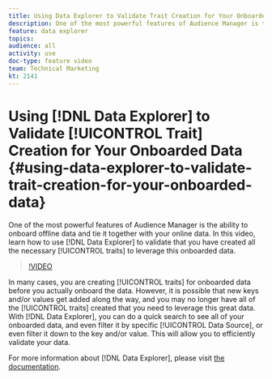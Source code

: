 ```yaml
---
title: Using Data Explorer to Validate Trait Creation for Your Onboarded Data 
description: One of the most powerful features of Audience Manager is the ability to onboard offline data and tie it together with your online data. In this video, learn how to use Data Explorer to validate that you have created all the necessary traits to leverage this onboarded data.
feature: data explorer
topics: 
audience: all
activity: use
doc-type: feature video
team: Technical Marketing
kt: 2141
---
```


# Using [!DNL Data Explorer] to Validate [!UICONTROL Trait] Creation for Your Onboarded Data {#using-data-explorer-to-validate-trait-creation-for-your-onboarded-data}

One of the most powerful features of Audience Manager is the ability to onboard offline data and tie it together with your online data. In this video, learn how to use [!DNL Data Explorer] to validate that you have created all the necessary [!UICONTROL traits] to leverage this onboarded data.

>[!VIDEO](https://video.tv.adobe.com/v/25149/?quality=12)

In many cases, you are creating [!UICONTROL traits] for onboarded data before you actually onboard the data. However, it is possible that new keys and/or values get added along the way, and you may no longer have all of the [!UICONTROL traits] created that you need to leverage this great data. With [!DNL Data Explorer], you can do a quick search to see all of your onboarded data, and even filter it by specific [!UICONTROL Data Source], or even filter it down to the key and/or value. This will allow you to efficiently validate your data.

For more information about [!DNL Data Explorer], please visit [the documentation](https://experiencecloud.adobe.com/resources/help/en_US/aam/data-explorer.html).